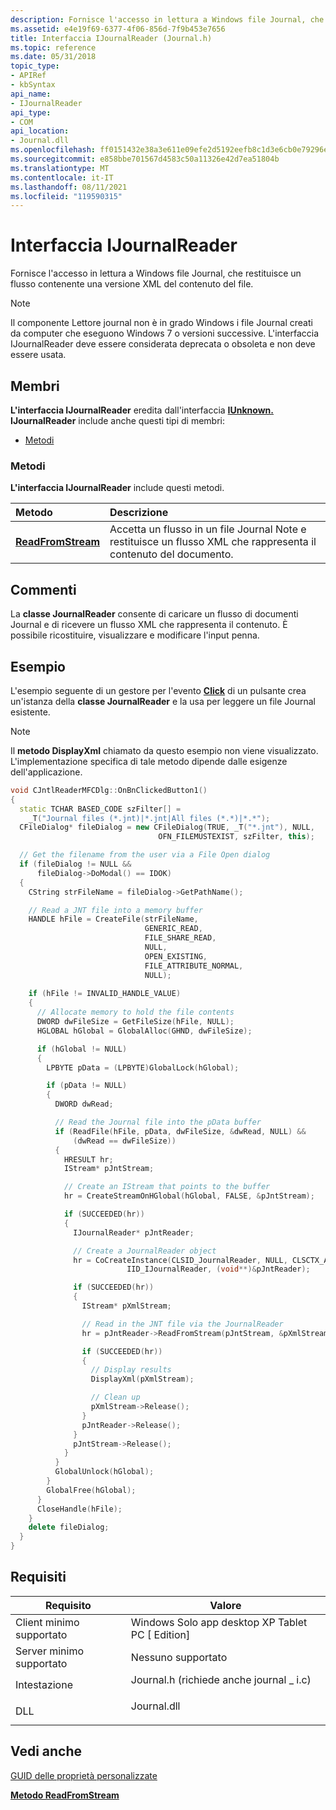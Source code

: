 ```yaml
---
description: Fornisce l'accesso in lettura a Windows file Journal, che restituisce un flusso contenente una versione XML del contenuto del file.
ms.assetid: e4e19f69-6377-4f06-856d-7f9b453e7656
title: Interfaccia IJournalReader (Journal.h)
ms.topic: reference
ms.date: 05/31/2018
topic_type:
- APIRef
- kbSyntax
api_name:
- IJournalReader
api_type:
- COM
api_location:
- Journal.dll
ms.openlocfilehash: ff0151432e38a3e611e09efe2d5192eefb8c1d3e6cb0e79296e992b728c5a16a
ms.sourcegitcommit: e858bbe701567d4583c50a11326e42d7ea51804b
ms.translationtype: MT
ms.contentlocale: it-IT
ms.lasthandoff: 08/11/2021
ms.locfileid: "119590315"
---
```

# <a name="ijournalreader-interface"></a>Interfaccia IJournalReader

Fornisce l'accesso in lettura a Windows file Journal, che restituisce un flusso contenente una versione XML del contenuto del file.

> [!Note]  
> Il componente Lettore journal non è in grado Windows i file Journal creati da computer che eseguono Windows 7 o versioni successive. L'interfaccia IJournalReader deve essere considerata deprecata o obsoleta e non deve essere usata.

 

## <a name="members"></a>Membri

**L'interfaccia IJournalReader** eredita dall'interfaccia [**IUnknown.**](/windows/desktop/api/unknwn/nn-unknwn-iunknown) **IJournalReader** include anche questi tipi di membri:

-   [Metodi](#methods)

### <a name="methods"></a>Metodi

**L'interfaccia IJournalReader** include questi metodi.



| Metodo                                                  | Descrizione                                                                                                           |
|:--------------------------------------------------------|:----------------------------------------------------------------------------------------------------------------------|
| [**ReadFromStream**](ijournalreader-readfromstream.md) | Accetta un flusso in un file Journal Note e restituisce un flusso XML che rappresenta il contenuto del documento.<br/> |



 

## <a name="remarks"></a>Commenti

La **classe JournalReader** consente di caricare un flusso di documenti Journal e di ricevere un flusso XML che rappresenta il contenuto. È possibile ricostituire, visualizzare e modificare l'input penna.

## <a name="examples"></a>Esempio

L'esempio seguente di un gestore per l'evento [**Click**](/dotnet/api/system.windows.forms.control.click?view=netcore-3.1) di un pulsante crea un'istanza della **classe JournalReader** e la usa per leggere un file Journal esistente.

> [!Note]  
> Il **metodo DisplayXml** chiamato da questo esempio non viene visualizzato. L'implementazione specifica di tale metodo dipende dalle esigenze dell'applicazione.

 


```C++
void CJntlReaderMFCDlg::OnBnClickedButton1()
{
  static TCHAR BASED_CODE szFilter[] = 
    _T("Journal files (*.jnt)|*.jnt|All files (*.*)|*.*");
  CFileDialog* fileDialog = new CFileDialog(TRUE, _T("*.jnt"), NULL, 
                                 OFN_FILEMUSTEXIST, szFilter, this);

  // Get the filename from the user via a File Open dialog
  if (fileDialog != NULL &&
      fileDialog->DoModal() == IDOK)
  {
    CString strFileName = fileDialog->GetPathName();

    // Read a JNT file into a memory buffer
    HANDLE hFile = CreateFile(strFileName,
                              GENERIC_READ,
                              FILE_SHARE_READ,
                              NULL,
                              OPEN_EXISTING,
                              FILE_ATTRIBUTE_NORMAL,
                              NULL);
    
    if (hFile != INVALID_HANDLE_VALUE)
    {
      // Allocate memory to hold the file contents
      DWORD dwFileSize = GetFileSize(hFile, NULL);
      HGLOBAL hGlobal = GlobalAlloc(GHND, dwFileSize);

      if (hGlobal != NULL)
      {
        LPBYTE pData = (LPBYTE)GlobalLock(hGlobal);

        if (pData != NULL)
        {
          DWORD dwRead;

          // Read the Journal file into the pData buffer
          if (ReadFile(hFile, pData, dwFileSize, &dwRead, NULL) &&
              (dwRead == dwFileSize))
          {
            HRESULT hr;
            IStream* pJntStream;

            // Create an IStream that points to the buffer
            hr = CreateStreamOnHGlobal(hGlobal, FALSE, &pJntStream);

            if (SUCCEEDED(hr))
            {
              IJournalReader* pJntReader;

              // Create a JournalReader object
              hr = CoCreateInstance(CLSID_JournalReader, NULL, CLSCTX_ALL, 
                          IID_IJournalReader, (void**)&pJntReader);

              if (SUCCEEDED(hr))
              {
                IStream* pXmlStream;

                // Read in the JNT file via the JournalReader
                hr = pJntReader->ReadFromStream(pJntStream, &pXmlStream);

                if (SUCCEEDED(hr))
                {
                  // Display results
                  DisplayXml(pXmlStream);

                  // Clean up
                  pXmlStream->Release();
                }
                pJntReader->Release();
              }
              pJntStream->Release();
            }
          }
          GlobalUnlock(hGlobal);
        }
        GlobalFree(hGlobal);
      }
      CloseHandle(hFile);
    }
    delete fileDialog;
  }
}
```



## <a name="requirements"></a>Requisiti



| Requisito | Valore |
|-------------------------------------|-------------------------------------------------------------------------------------------------------------------|
| Client minimo supportato<br/> | Windows Solo app desktop XP Tablet PC \[ Edition\]<br/>                                                     |
| Server minimo supportato<br/> | Nessuno supportato<br/>                                                                                         |
| Intestazione<br/>                   | <dl> <dt>Journal.h (richiede anche journal \_ i.c)</dt> </dl> |
| DLL<br/>                      | <dl> <dt>Journal.dll</dt> </dl>                            |



## <a name="see-also"></a>Vedi anche

<dl> <dt>

[GUID delle proprietà personalizzate](custom-property-guids.md)
</dt> <dt>

[**Metodo ReadFromStream**](ijournalreader-readfromstream.md)
</dt> </dl>

 

